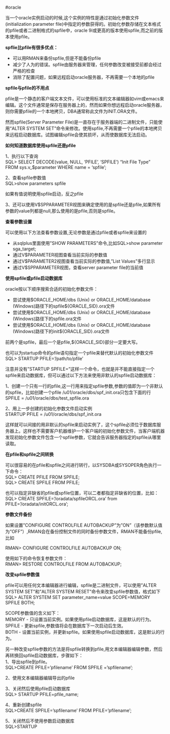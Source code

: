 #oracle

当一个oracle实例启动的时候,这个实例的特性是通过初始化参数文件(initialization parameter file)中指定的参数获得的。初始化参数存储在文本格式的pfile或者二进制格式的spfile中，oracle 9i或更高的版本使用spfile,而之前的版本使用pfile。

**spflie比pfile有很多优点：**

- 可以用RMAN来备份spfile,但是不能备份pfile
- 减少了人为的错误。spfile由服务器来管理，任何参数改变被接受前都会经过严格的检查
- 消除了配置问题，如果远程启动oracle服务器，不再需要一个本地的pfile

**spfile与pfile的不用点**

pfile是一个静态的客户端文本文件，可以使用标准的文本编辑器如vim或emacs来编辑。这个文件通常是保存在服务器上的，然而如果你想远程启动oracle服务器，则你需要pfile的一个本地拷贝，DBA通常称此文件为INIT.ORA文件。

然而spfile(Server Parameter File)是一直存在于服务器端的二进制文件，只能使用“ALTER SYSTEM SET”命令来修改。使用spfile,不再需要一个pfile的本地拷贝来远程启动数据库。试图编辑spfile会使其损坏，从而使数据库无法启动。

**如何知道数据库使用spfile还是pfile**

1、执行以下查询  
SQL\> SELECT DECODE(value, NULL, ‘PFILE’, ‘SPFILE’) “Init File Type”  
FROM sys.v\_\$parameter WHERE name \= ‘spfile’;

2、查看spfile参数值  
SQL\>show parameters spfile

如果有值说明使用spfile启动，反之pfile

3、还可以使用V\$SPPARAMETER视图来确定使用的是spfile还是pfile,如果所有参数的value列都是null,那么使用的是pfile,否则是spfile。

**查看参数设置**

可以使用以下方法查看参数设置,无论参数是通过pfile或者spfile来设置的

- 从sqlplus里面使用”SHOW PARAMETERS”命令,比如SQL\>show parameter sga\_target;
- 通过V\$PARAMETER视图查看当前实际的参数值
- 通过V\$PARAMETER2视图查看当前实际的参数值,”List Values”多行显示
- 通过V\$SPPARAMETER视图，查看server parameter file的当前值

**使用spfile或pfile启动数据库**

oracle按以下顺序搜索合适的初始化参数文件：

- 尝试使用\$ORACLE\_HOME/dbs (Unix) or ORACLE\_HOME/database (Windows)路径下的spfile\${ORACLE\_SID}.ora文件
- 尝试使用\$ORACLE\_HOME/dbs (Unix) or ORACLE\_HOME/database (Windows)路径下的spfile.ora文件
- 尝试使用\$ORACLE\_HOME/dbs (Unix) or ORACLE\_HOME/database (Windows)路径下的init\${ORACLE\_SID}.ora文件

前两个是spfile，最后一个是pfile,\${ORACLE\_SID}部分一定要大写。

也可以为startup命令的pfile语句指定一个pfile来替代默认的初始化参数文件  
SQL\> STARTUP PFILE\=’/path/to/pfile’

注意并没有”STARTUP SPFILE\=”这样一个命令，也就是并不能直接指定一个spfile来启动数据库，但可以通过以下方法来使用非默认的spfile启动数据库：

1、创建一个只有一行的pfile,这一行用来指定spfile参数,参数的值即为一个非默认的spfile，比如创建一个pfile /u01/oracle/dbs/spf\_init.ora只包含下面的行  
SPFILE \= /u01/oracle/dbs/test\_spfile.ora

2、用上一步创建的初始化参数文件启动实例  
STARTUP PFILE \= /u01/oracle/dbs/spf\_init.ora

这样就可以间接的用非默认的spfile来启动实例了，这个spfile必须位于数据库服务器上。这样也不需要客户机器维护一个客户端的初始化参数文件，当客户端机器发现初始化参数文件包含一个spfile参数，它就会告诉服务器指定的spfile从哪里读取。

**在pfile和spfile之间转换**

可以很容易的在pfile和spfile之间进行转行，以SYSDBA或SYSOPER角色执行一下命令：  
SQL\> CREATE PFILE FROM SPFILE;  
SQL\> CREATE SPFILE FROM PFILE;

也可以指定非缺省的pfile或spfile位置，可以二者都指定非缺省的位置，比如：  
SQL\> CREATE SPFILE\=’/oradata/spfileORCL.ora’ from PFILE\=’/oradata/initORCL.ora’;

**参数文件备份**

如果设置”CONFIGURE CONTROLFILE AUTOBACKUP”为”ON”（该参数默认值为”OFF”）,RMAN会在备份控制文件的同时备份参数文件，RMAN不能备份pfile,比如

RMAN\> CONFIGURE CONTROLFILE AUTOBACKUP ON;

使用如下的命令恢复参数文件：  
RMAN\> RESTORE CONTROLFILE FROM AUTOBACKUP;

**改变spfile参数值**

pfile可以用任何文本编辑器进行编辑，spfile是二进制文件，可以使用”ALTER SYSTEM SET”和”ALTER SYSTEM RESET”命令来改变spfile参数值，格式如下  
SQL\> ALTER SYSTEM SET parameter\_name\=value SCOPE\=MEMORY SPFILE BOTH;

SCOPE参数值的含义如下：  
MEMORY - 只设置当前实例。如果使用pfile启动数据库，这是默认的行为。  
SPFILE - 更新spfile,参数值将会在数据库下一次启动后生效。  
BOTH - 设置当前实例，并更新spfile。如果使用spfile启动数据库，这是默认的行为。

另一种改变spfile参数的方法是将spfile转换到pfile,用文本编辑器编辑参数，然后再转换回spfile启动数据库，步骤如下：  
1、导出spfile到pfile。  
SQL\>CREATE PFILE\=’pfilename’ FROM SPFILE \=’spfilename’;

2、使用文本编辑器编辑导出的pfile

3、关闭然后使用pfile启动数据库  
SQL\> STARTUP PFILE\=pfile\_name;

4、重新创建spfile  
SQL\>CREATE SPFILE\=’spfilename’ FROM PFILE\=’pfilename’;

5、关闭然后不使用参数启动数据库  
SQL\>STARTUP
